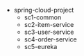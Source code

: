 - spring-cloud-project
    - sc1-common
    - sc2-item-service
    - sc3-user-service
    - sc4-order-service
    - sc5-eureka
